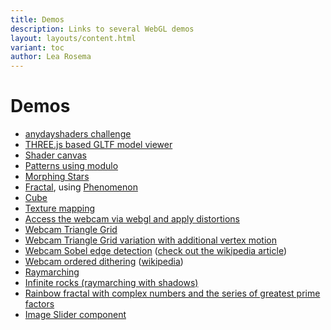 ```yaml
---
title: Demos
description: Links to several WebGL demos
layout: layouts/content.html
variant: toc
author: Lea Rosema
---
```


# Demos

- [anydayshaders challenge](anydayshaders/)
- [THREE.js based GLTF model viewer](model-viewer/)
- [Shader canvas](shader-canvas/)
- [Patterns using modulo](https://learosema.github.io/hello-webgl/patterns/)
- [Morphing Stars](https://learosema.github.io/hello-webgl/morphing-stars/)
- [Fractal](https://learosema.github.io/hello-webgl/fractal/), using [Phenomenon](https://github.com/vaneenige/phenomenon/)
- [Cube](https://learosema.github.io/hello-webgl/cube/)
- [Texture mapping](https://learosema.github.io/hello-webgl/texture-mapping/)
- [Access the webcam via webgl and apply distortions](https://learosema.github.io/hello-webgl/webcam/)
- [Webcam Triangle Grid](https://learosema.github.io/hello-webgl/webcam-triangle-grid/)
- [Webcam Triangle Grid variation with additional vertex motion](https://learosema.github.io/hello-webgl/webcam-triangle-grid-2/)
- [Webcam Sobel edge detection](https://learosema.github.io/hello-webgl/sobel-edge-detection/) ([check out the wikipedia article](https://en.wikipedia.org/wiki/Sobel_operator))
- [Webcam ordered dithering](https://learosema.github.io/hello-webgl/dither-cam/) ([wikipedia](https://en.wikipedia.org/wiki/Ordered_dithering))
- [Raymarching](https://learosema.github.io/hello-webgl/raymarching/)
- [Infinite rocks (raymarching with shadows)](https://learosema.github.io/hello-webgl/raymarching-shadows/)
- [Rainbow fractal with complex numbers and the series of greatest prime factors](https://learosema.github.io/hello-webgl/exponential/)
- [Image Slider component](https://learosema.github.io/hello-webgl/image-slider/)
